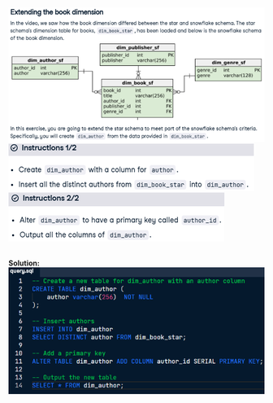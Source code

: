 ![problem](image-2.png)
![task](image-3.png)
![task2](image-4.png)
<br>
<br>

**Solution:**<br>
![solution](image-5.png)
